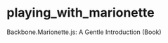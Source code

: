 playing_with_marionette
=======================

Backbone.Marionette.js: A Gentle Introduction (Book)
